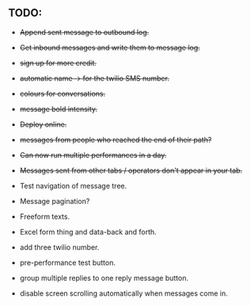 ## TODO:

* ~~Append sent message to outbound log.~~
* ~~Get inbound messages and write them to message log.~~
* ~~sign up for more credit.~~
* ~~automatic name -> for the twilio SMS number.~~
* ~~colours for conversations.~~
* ~~message bold intensity.~~
* ~~Deploy online.~~
* ~~messages from people who reached the end of their path?~~
* ~~Can now run multiple performances in a day.~~
* ~~Messages sent from other tabs / operators don't appear in your tab.~~

* Test navigation of message tree.

* Message pagination?
* Freeform texts.
* Excel form thing and data-back and forth.
* add three twilio number.
* pre-performance test button.
* group multiple replies to one reply message button.
* disable screen scrolling automatically when messages come in.




